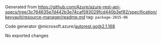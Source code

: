 Generated from https://github.com/Azure/azure-rest-api-specs/tree/3c764635e7d442b3e74caf593029fcd440b3ef82/specification/keyvault/resource-manager/readme.md tag: `package-2015-06`

Code generator @microsoft.azure/autorest.go@2.1.168

No exported changes